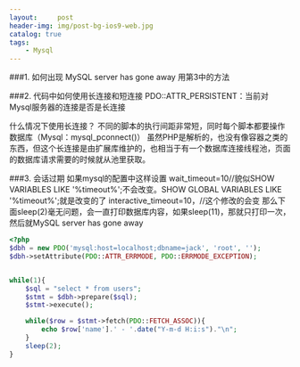 ```yaml
---
layout:     post
header-img: img/post-bg-ios9-web.jpg
catalog: true
tags:
    - Mysql
---
```

###1. 如何出现 MySQL server has gone away
用第3中的方法


###2. 代码中如何使用长连接和短连接
PDO::ATTR_PERSISTENT：当前对Mysql服务器的连接是否是长连接

什么情况下使用长连接？
不同的脚本的执行间距非常短，同时每个脚本都要操作数据库（Mysql：mysql_pconnect()）
虽然PHP是解析的，也没有像容器之类的东西，但这个长连接是由扩展库维护的，也相当于有一个数据库连接线程池，页面的数据库请求需要的时候就从池里获取。


###3. 会话过期
如果mysql的配置中这样设置
wait_timeout=10//貌似SHOW VARIABLES LIKE  '%timeout%';不会改变。SHOW GLOBAL VARIABLES LIKE  '%timeout%';就是改变的了
interactive_timeout=10，//这个修改的会变
那么下面sleep(2)毫无问题，会一直打印数据库内容，如果sleep(11)，那就只打印一次，然后就MySQL server has gone away

```php
<?php
$dbh = new PDO('mysql:host=localhost;dbname=jack', 'root', '');  
$dbh->setAttribute(PDO::ATTR_ERRMODE, PDO::ERRMODE_EXCEPTION); 


while(1){
	$sql = "select * from users";
	$stmt = $dbh->prepare($sql);  
	$stmt->execute();  

	while($row = $stmt->fetch(PDO::FETCH_ASSOC)){    
		echo $row['name'].' - '.date("Y-m-d H:i:s")."\n"; 
	}	
	sleep(2);
}
```
